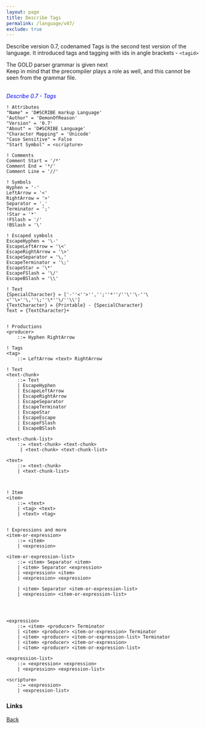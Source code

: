 ```yaml
---
layout: page
title: Describe Tags
permalink: /language/v07/
exclude: true
---
```

Describe version 0.7, codenamed Tags is the second test version of the language. It introduced tags and tagging with ids in angle brackets - ```<tagid>```

The GOLD parser grammar is given next<br>
Keep in mind that the precompiler plays a role as well, and this cannot be seen from the grammar file.<br><br>


<span style="color:blue">_Describe 0.7 - Tags_</span>
```
! Attributes
"Name" = 'D#SCRIBE markup Language'
"Author" = 'DemonOfReason'
"Version" = '0.7'
"About" = 'D#SCRIBE Language'
"Character Mapping" = 'Unicode'
"Case Sensitive" = False
"Start Symbol" = <scripture>

! Comments
Comment Start = '/*'
Comment End = '*/'
Comment Line = '//'

! Symbols
Hyphen = '-'
LeftArrow = '<'
RightArrow = '>'
Separator = ','
Terminator = ';'
!Star = '*'
!FSlash = '/'
!BSlash = '\'

! Escaped symbols
EscapeHyphen = '\-'
EscapeLeftArrow = '\<'
EscapeRightArrow = '\>'
EscapeSeparator = '\,'
EscapeTerminator = '\;'
EscapeStar = '\*'
EscapeFSlash = '\/'
EscapeBSlash = '\\'

! Text
{SpecialCharacter} = ['-''<''>'','';''*''/''\''\-''\<''\>''\,''\;''\*''\/''\\']
{TextCharacter} = {Printable} - {SpecialCharacter}
Text = {TextCharacter}+


! Productions
<producer>
    ::= Hyphen RightArrow

! Tags
<tag>
    ::= LeftArrow <text> RightArrow

! Text
<text-chunk>
    ::= Text
    | EscapeHyphen
    | EscapeLeftArrow
    | EscapeRightArrow
    | EscapeSeparator
    | EscapeTerminator
    | EscapeStar
    | EscapeEscape
    | EscapeFSlash
    | EscapeBSlash

<text-chunk-list>    
    ::= <text-chunk> <text-chunk>    
     | <text-chunk> <text-chunk-list>

<text>     
    ::= <text-chunk>    
    | <text-chunk-list>
   


! Item
<item>    
    ::= <text>
    | <tag> <text>
    | <text> <tag>


! Expressions and more
<item-or-expression>    
    ::= <item>    
    | <expression>

<item-or-expression-list>
    ::= <item> Separator <item>
    | <item> Separator <expression>
    | <expression> <item>
    | <expression> <expression>
    
    | <item> Separator <item-or-expression-list>
    | <expression> <item-or-expression-list>

    
    

<expression>     
    ::= <item> <producer> Terminator    
    | <item> <producer> <item-or-expression> Terminator   
    | <item> <producer> <item-or-expression-list> Terminator
    | <item> <producer> <item-or-expression>
    | <item> <producer> <item-or-expression-list>

<expression-list>     
    ::= <expression> <expression>    
    | <expression> <expression-list>

<scripture>     
    ::= <expression>      
    | <expression-list>
```

### Links
[Back](/DescribeDocumentation/language/v06)
